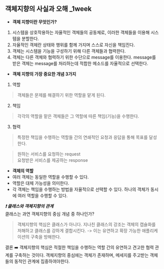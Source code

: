 ## 객체지향의 사실과 오해 _1week
- **객체 지향이란 무엇인가?**
1. 시스템을 상호작용하는 자율적인 객체들의 공동체로, 이러한 객체들을 이용해 시스템을 분할한다.
2. 자율적인 객체란 상태와 행위를 함께 가지며 스스로 자신을 책임진다.
3. 객체는 시스템을 기능을 구성하기 위해 다른 객체들과 협력한다.
4. 객체는 다른 객체와 협력하기 위한 수단으로 message를 이용한다. message를 받은 객체는 message를 처리하는데 적합한 메소드를 자율적으로 선택한다.

- **객체 지향의 가장 중요한 개념 3가지**
1. 역할
> 객체들은 문제를 해결하기 위한 역할을 맡게 된다.
2. 책임
> 각각의 역할을 맡은 객체들은 그 역할에 따른 책임(기능)을 수행한다.
3. 협력 
> 특정한 책임을 수행하는 역할들 간의 연쇄적인 요청과 응답을 통해 목표를 달성한다.

> 원하는 서비스를 요청하는 request  
> 요청받은 서비스를 제공하는 response


- **객체의 역할**
- 여러 객체는 동일한 역할을 수행할 수 있다.
- 역할은 대체 가능성을 의미한다.
- 각 객체는 책임을 수행하는 방법을 자율적으로 선택할 수 있다.
하나의 객체가 동시에 여러 역할을 수행할 수 있다.


***❗️ 클래스와 객체지향의 관계***  
 클래스는 과연 객체지향의 중심 개념 중 하나인가?
> 객체지향의 핵심은 클래스가 아니다. 지나친 클래스의 강조는 객체의 캡슐화를 저해하고 클래스를 강하게 결합시킨다. -> 이는 유연하고 확장 가능한 애플리케이션의 구축을 방해한다.

결론 ➡️ 객체지향의 핵심은 적절한 책임을 수행하는 역할 간의 유연하고 견고한 협력 관계를 구축하는 것이다. 객체지향의 중심에는 객체가 존재하며, 메세지를 주고받는 객체들의 동적인 관계에 집중하여야한다.
